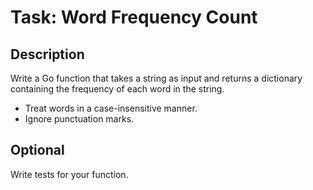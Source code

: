 # Task: Word Frequency Count

## Description
Write a Go function that takes a string as input and returns a dictionary containing the frequency of each word in the string. 

- Treat words in a case-insensitive manner.
- Ignore punctuation marks.

## Optional
Write tests for your function.